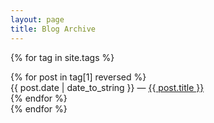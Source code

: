 ```yaml
---
layout: page
title: Blog Archive
---
```

{% for tag in site.tags %}
  <ul style="list-style-type:none;padding:0;margin:0;">
    {% for post in tag[1] reversed %}
     <li>
       {{ post.date | date_to_string }} &mdash;
       <a href="{{ post.url | prepend: site.baseurl }}">{{ post.title }}</a>
      </li>
    {% endfor %}
  </ul>
{% endfor %}
